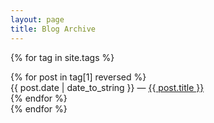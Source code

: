 ```yaml
---
layout: page
title: Blog Archive
---
```

{% for tag in site.tags %}
  <ul style="list-style-type:none;padding:0;margin:0;">
    {% for post in tag[1] reversed %}
     <li>
       {{ post.date | date_to_string }} &mdash;
       <a href="{{ post.url | prepend: site.baseurl }}">{{ post.title }}</a>
      </li>
    {% endfor %}
  </ul>
{% endfor %}
